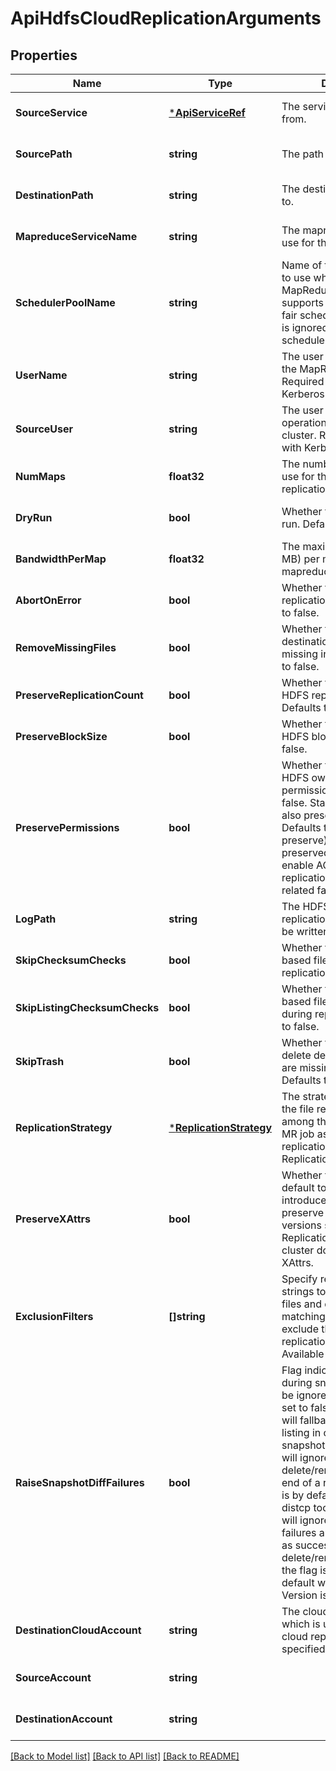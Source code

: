 # ApiHdfsCloudReplicationArguments

## Properties
Name | Type | Description | Notes
------------ | ------------- | ------------- | -------------
**SourceService** | [***ApiServiceRef**](ApiServiceRef.md) | The service to replicate from. | [optional] [default to null]
**SourcePath** | **string** | The path to replicate. | [optional] [default to null]
**DestinationPath** | **string** | The destination to replicate to. | [optional] [default to null]
**MapreduceServiceName** | **string** | The mapreduce service to use for the replication job. | [optional] [default to null]
**SchedulerPoolName** | **string** | Name of the scheduler pool to use when submitting the MapReduce job. Currently supports the capacity and fair schedulers. The option is ignored if a different scheduler is configured. | [optional] [default to null]
**UserName** | **string** | The user which will execute the MapReduce job. Required if running with Kerberos enabled. | [optional] [default to null]
**SourceUser** | **string** | The user which will perform operations on source cluster. Required if running with Kerberos enabled. | [optional] [default to null]
**NumMaps** | **float32** | The number of mappers to use for the mapreduce replication job. | [optional] [default to null]
**DryRun** | **bool** | Whether to perform a dry run. Defaults to false. | [optional] [default to null]
**BandwidthPerMap** | **float32** | The maximum bandwidth (in MB) per mapper in the mapreduce replication job. | [optional] [default to null]
**AbortOnError** | **bool** | Whether to abort on a replication failure. Defaults to false. | [optional] [default to null]
**RemoveMissingFiles** | **bool** | Whether to delete destination files that are missing in source. Defaults to false. | [optional] [default to null]
**PreserveReplicationCount** | **bool** | Whether to preserve the HDFS replication count. Defaults to false. | [optional] [default to null]
**PreserveBlockSize** | **bool** | Whether to preserve the HDFS block size. Defaults to false. | [optional] [default to null]
**PreservePermissions** | **bool** | Whether to preserve the HDFS owner, group and permissions. Defaults to false. Starting from V10, it also preserves ACLs. Defaults to null (no preserve). ACLs is preserved if both clusters enable ACL support, and replication ignores any ACL related failures. | [optional] [default to null]
**LogPath** | **string** | The HDFS path where the replication log files should be written to. | [optional] [default to null]
**SkipChecksumChecks** | **bool** | Whether to skip checksum based file validation during replication. Defaults to false. | [optional] [default to null]
**SkipListingChecksumChecks** | **bool** | Whether to skip checksum based file comparison during replication. Defaults to false. | [optional] [default to null]
**SkipTrash** | **bool** | Whether to permanently delete destination files that are missing in source. Defaults to null. | [optional] [default to null]
**ReplicationStrategy** | [***ReplicationStrategy**](ReplicationStrategy.md) | The strategy for distributing the file replication tasks among the mappers of the MR job associated with a replication. Default is ReplicationStrategy#STATIC. | [optional] [default to null]
**PreserveXAttrs** | **bool** | Whether to preserve XAttrs, default to false This is introduced in V10. To preserve XAttrs, both CDH versions should be &gt;&#x3D; 5.2. Replication fails if either cluster does not support XAttrs. | [optional] [default to null]
**ExclusionFilters** | **[]string** | Specify regular expression strings to match full paths of files and directories matching source paths and exclude them from the replication. Optional. Available since V11. | [optional] [default to null]
**RaiseSnapshotDiffFailures** | **bool** | Flag indicating if failures during snapshotDiff should be ignored or not. When it is set to false then, replication will fallback to full copy listing in case of any error in snapshot diff handling and it will ignore snapshot delete/rename failures at the end of a replication. The flag is by default set to false in distcp tool which means it will ignore snapshot diff failures and mark replication as success for snapshot delete/rename failures. In UI, the flag is set to true by default when source CM Version is greater than 5.14. | [optional] [default to null]
**DestinationCloudAccount** | **string** | The cloud account name which is used in direct hive cloud replication, if specified. | [optional] [default to null]
**SourceAccount** | **string** |  | [optional] [default to null]
**DestinationAccount** | **string** |  | [optional] [default to null]

[[Back to Model list]](../README.md#documentation-for-models) [[Back to API list]](../README.md#documentation-for-api-endpoints) [[Back to README]](../README.md)


